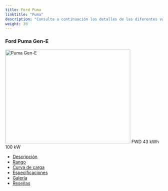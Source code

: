 ```yaml
---
title: Ford Puma
linktitle: "Puma"
description: "Consulta a continuación los detalles de las diferentes variantes de Ford Puma"
weight: 30
---
```

<!-- markdownlint-disable MD033 -->
<!-- markdownlint-disable MD010 -->
<div class="container p-3 mb-4 bg-body-tertiary rounded border">
<h3>Ford Puma Gen-E</h3>
	<div class="row">
		<div class="col col-12 col-md-6">
			<a href="puma_gen-e/"><img src="https://media.evkx.net/multimedia/models/ford/puma/puma_gen-e/main_1_xst.jpg" class="img-fluid" width="400px" height="300px" alt="Puma Gen-E" ></a>
<i class="bi bi-record2-fill"></i> FWD <i class="bi bi-battery-full"></i> 43 kWh <i class="bi bi-ev-station"></i> 100 kW 
		</div>
		<div class="col col-12 col-md-6">
			<ul class="list-group list-group-flush">
				<li class="list-group-item list-group-item-action"><a href="puma_gen-e/" class="text-decoration-none text-black"><i class="bi-car-front"></i> Descripción</a></li>
				<li class="list-group-item list-group-item-action"><a href="puma_gen-e/rangeandconsumption/" class="text-decoration-none text-black" ><i class="bi-file-earmark-bar-graph"></i> Rango</a></li>
				<li class="list-group-item list-group-item-action"><a href="puma_gen-e/chargingcurve/" class="text-decoration-none text-black" ><i class="bi-battery-charging"></i> Curva de carga</a></li>
				<li class="list-group-item list-group-item-action"><a href="puma_gen-e/specifications/" class="text-decoration-none text-black" ><i class="bi-layout-text-sidebar-reverse"></i> Especificaciones</a></li>
				<li class="list-group-item list-group-item-action"><a href="puma_gen-e/gallery/" class="text-decoration-none text-black" ><i class="bi-images"></i> Galería</a></li>
				<li class="list-group-item list-group-item-action"><a href="puma_gen-e/reviews/" class="text-decoration-none text-black" ><i class="bi-person-video2"></i> Reseñas</a></li>
			</ul>
		</div>
	</div>
</div>
